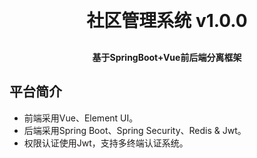 
<h1 align="center" style="margin: 30px 0 30px; font-weight: bold;">社区管理系统 v1.0.0</h1>
<h4 align="center">基于SpringBoot+Vue前后端分离框架</h4>

## 平台简介

* 前端采用Vue、Element UI。
* 后端采用Spring Boot、Spring Security、Redis & Jwt。
* 权限认证使用Jwt，支持多终端认证系统。

